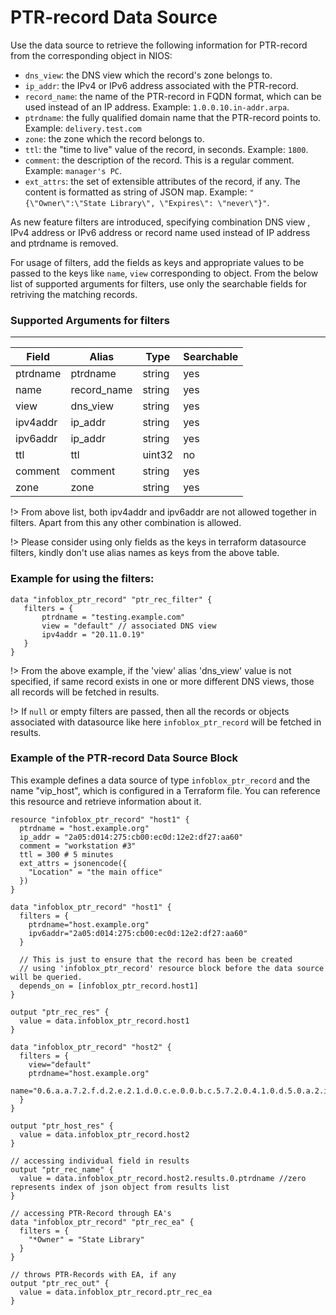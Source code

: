 # PTR-record Data Source

Use the data source to retrieve the following information for PTR-record from the corresponding object in NIOS:

* `dns_view`: the DNS view which the record's zone belongs to.
* `ip_addr`: the IPv4 or IPv6 address associated with the PTR-record.
* `record_name`: the name of the PTR-record in FQDN format, which can be used instead of an IP address. Example: `1.0.0.10.in-addr.arpa`.
* `ptrdname`: the fully qualified domain name that the PTR-record points to. Example: `delivery.test.com`
* `zone`: the zone which the record belongs to.
* `ttl`: the "time to live" value of the record, in seconds. Example: `1800`.
* `comment`: the description of the record. This is a regular comment. Example: `manager's PC`.
* `ext_attrs`: the set of extensible attributes of the record, if any. The content is formatted as string of JSON map. Example: `"{\"Owner\":\"State Library\", \"Expires\": \"never\"}"`.

As new feature filters are introduced, specifying combination DNS view , IPv4 address or IPv6 address or record name used instead of IP address
and ptrdname is removed.

For usage of filters, add the fields as keys and appropriate values to be passed to the keys like `name`, `view` corresponding to object.
From the below list of supported arguments for filters,  use only the searchable fields for retriving the matching records.

### Supported Arguments for filters

-----
| Field    | Alias        | Type   | Searchable |
|----------|--------------|--------|------------|
| ptrdname | ptrdname     | string | yes        |
| name     | record_name  | string | yes        |
| view     | dns_view     | string | yes        |
| ipv4addr | ip_addr      | string | yes        |
| ipv6addr | ip_addr      | string | yes        |
| ttl      | ttl          | uint32 | no         |
| comment  | comment      | string | yes        |
| zone     | zone         | string | yes        |

!> From above list, both ipv4addr and ipv6addr are not allowed together in filters. Apart from this any other combination is allowed.

!> Please consider using only fields as the keys in terraform datasource filters, kindly don't use alias names as keys from the above table.

### Example for using the filters:
 ```hcl
 data "infoblox_ptr_record" "ptr_rec_filter" {
    filters = {
        ptrdname = "testing.example.com"
        view = "default" // associated DNS view
        ipv4addr = "20.11.0.19"
    }
 }
 ```

!> From the above example, if the 'view' alias 'dns_view' value is not specified, if same record exists in one or more different DNS views, those
all records will be fetched in results.

!> If `null` or empty filters are passed, then all the records or objects associated with datasource like here `infoblox_ptr_record` will be fetched in results.

### Example of the PTR-record Data Source Block

This example defines a data source of type `infoblox_ptr_record` and the name "vip_host", which is configured in a Terraform file.
You can reference this resource and retrieve information about it.

```hcl
resource "infoblox_ptr_record" "host1" {
  ptrdname = "host.example.org"
  ip_addr = "2a05:d014:275:cb00:ec0d:12e2:df27:aa60"
  comment = "workstation #3"
  ttl = 300 # 5 minutes
  ext_attrs = jsonencode({
    "Location" = "the main office"
  })
}

data "infoblox_ptr_record" "host1" {
  filters = {
    ptrdname="host.example.org"
    ipv6addr="2a05:d014:275:cb00:ec0d:12e2:df27:aa60"
  }

  // This is just to ensure that the record has been be created
  // using 'infoblox_ptr_record' resource block before the data source will be queried.
  depends_on = [infoblox_ptr_record.host1]
}

output "ptr_rec_res" {
  value = data.infoblox_ptr_record.host1
}

data "infoblox_ptr_record" "host2" {
  filters = {
    view="default"
    ptrdname="host.example.org"
    name="0.6.a.a.7.2.f.d.2.e.2.1.d.0.c.e.0.0.b.c.5.7.2.0.4.1.0.d.5.0.a.2.ip6.arpa"
  }
}

output "ptr_host_res" {
  value = data.infoblox_ptr_record.host2
}

// accessing individual field in results
output "ptr_rec_name" {
  value = data.infoblox_ptr_record.host2.results.0.ptrdname //zero represents index of json object from results list
}

// accessing PTR-Record through EA's
data "infoblox_ptr_record" "ptr_rec_ea" {
  filters = {
    "*Owner" = "State Library"
  }
}

// throws PTR-Records with EA, if any
output "ptr_rec_out" {
  value = data.infoblox_ptr_record.ptr_rec_ea
}
```
